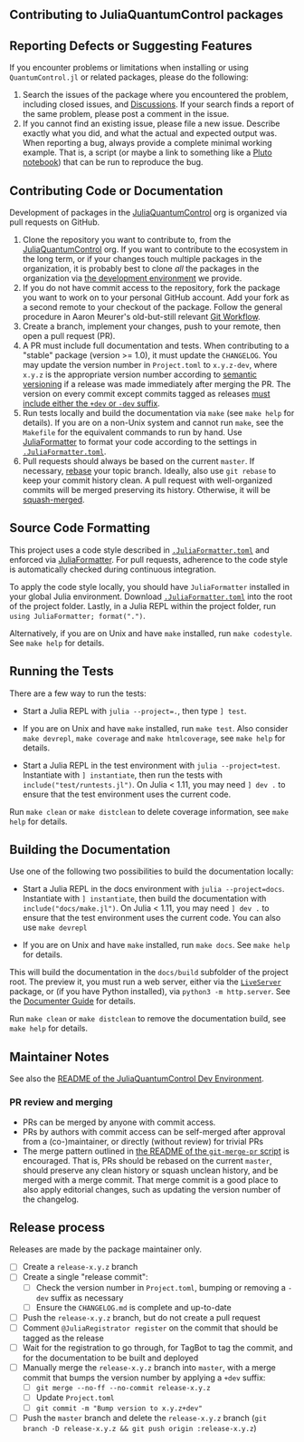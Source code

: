 Contributing to JuliaQuantumControl packages
--------------------------------------------

## Reporting Defects or Suggesting Features

If you encounter problems or limitations when installing or using `QuantumControl.jl` or related packages, please do the following:

1. Search the issues of the package where you encountered the problem, including closed issues, and [Discussions](https://github.com/orgs/JuliaQuantumControl/discussions). If your search finds a report of the same problem, please post a comment in the issue.
2. If you cannot find an existing issue, please file a new issue. Describe exactly what you did, and what the actual and expected output was. When reporting a bug, always provide a complete minimal working example. That is, a script (or maybe a link to something like a [Pluto notebook](https://plutojl.org)) that can be run to reproduce the bug.


## Contributing Code or Documentation

Development of packages in the [JuliaQuantumControl] org is organized via pull requests on GitHub.

1. Clone the repository you want to contribute to, from the [JuliaQuantumControl] org. If you want to contribute to the ecosystem in the long term, or if your changes touch multiple packages in the organization, it is probably best to clone _all_ the packages in the organization via [the development environment](https://github.com/JuliaQuantumControl/JuliaQuantumControl) we provide.
2. If you do not have commit access to the repository, fork the package you want to work on to your personal GitHub account. Add your fork as a second remote to your checkout of the package. Follow the general procedure in Aaron Meurer's old-but-still relevant [Git Workflow](https://www.asmeurer.com/git-workflow/).
3. Create a branch, implement your changes, push to your remote, then open a pull request (PR).
4. A PR must include full documentation and tests. When contributing to a "stable" package (version >= 1.0), it must update the `CHANGELOG`. You may update the version number in `Project.toml` to `x.y.z-dev`, where `x.y.z` is the appropriate version number according to [semantic versioning](https://semver.org) if a release was made immediately after merging the PR. The version on every commit except commits tagged as releases [must include either the `+dev` or `-dev` suffix](https://michaelgoerz.net/notes/inter-release-versioning-recommendations.html).
5. Run tests locally and build the documentation via `make` (see `make help` for details). If you are on a non-Unix system and cannot run `make`, see the `Makefile` for the equivalent commands to run by hand. Use [JuliaFormatter] to format your code according to the settings in [`.JuliaFormatter.toml`].
6. Pull requests should always be based on the current `master`. If necessary, [rebase](https://git-scm.com/book/en/v2/Git-Branching-Rebasing) your topic branch. Ideally, also use `git rebase` to keep your commit history clean. A pull request with well-organized commits will be merged preserving its history. Otherwise, it will be [squash-merged](https://docs.github.com/en/pull-requests/collaborating-with-pull-requests/incorporating-changes-from-a-pull-request/about-pull-request-merges#squash-and-merge-your-commits).


## Source Code Formatting

This project uses a code style described in [`.JuliaFormatter.toml`] and enforced via [JuliaFormatter]. For pull requests, adherence to the code style is automatically checked during continuous integration.

To apply the code style locally, you should have `JuliaFormatter` installed in your global Julia environment. Download [`.JuliaFormatter.toml`] into the root of the project folder. Lastly, in a Julia REPL within the project folder, run `using JuliaFormatter; format(".")`.

Alternatively, if you are on Unix and have `make` installed, run `make codestyle`. See `make help` for details.


## Running the Tests

There are a few way to run the tests:

* Start a Julia REPL with `julia --project=.`, then type `] test`.

* If you are on Unix and have `make` installed, run `make test`. Also consider `make devrepl`, `make coverage` and `make htmlcoverage`, see `make help` for details.

* Start a Julia REPL in the test environment with `julia --project=test`. Instantiate with `] instantiate`, then run the tests with `include("test/runtests.jl")`. On Julia < 1.11, you may need `] dev .` to ensure that the test environment uses the current code.

Run `make clean` or `make distclean` to delete coverage information, see `make help` for details.


## Building the Documentation

Use one of the following two possibilities to build the documentation locally:

* Start a Julia REPL in the docs environment with `julia --project=docs`. Instantiate with `] instantiate`, then build the documentation with `include("docs/make.jl")`. On Julia < 1.11, you may need `] dev .` to ensure that the test environment uses the current code. You can also use `make devrepl`

* If you are on Unix and have `make` installed, run `make docs`. See `make help` for details.

This will build the documentation in the `docs/build` subfolder of the project root. The preview it, you must run a web server, either via the [`LiveServer`](https://github.com/JuliaDocs/LiveServer.jl) package, or (if you have Python installed), via `python3 -m http.server`. See the [Documenter Guide](https://documenter.juliadocs.org/stable/man/guide/#Note-6b659cc6046c5199) for details.

Run `make clean` or `make distclean` to remove the documentation build, see `make help` for details.


## Maintainer Notes

See also the [README of the JuliaQuantumControl Dev Environment](https://github.com/JuliaQuantumControl/JuliaQuantumControl?tab=readme-ov-file#juliaquantumcontrol-dev-environment).


### PR review and merging

* PRs can be merged by anyone with commit access.
* PRs by authors with commit access can be self-merged after approval from a (co-)maintainer, or directly (without review) for trivial PRs
* The merge pattern outlined in [the README of the `git-merge-pr` script](https://github.com/goerz/git-merge-pr?tab=readme-ov-file#introduction) is encouraged. That is, PRs should be rebased on the current `master`, should preserve any clean history or squash unclean history, and be merged with a merge commit. That merge commit is a good place to also apply editorial changes, such as updating the version number of the changelog.


## Release process

Releases are made by the package maintainer only.

- [ ] Create a `release-x.y.z` branch
- [ ] Create a single "release commit":
    - [ ] Check the version number in `Project.toml`, bumping or removing a `-dev` suffix as necessary
    - [ ] Ensure the `CHANGELOG.md` is complete and up-to-date
- [ ] Push the `release-x.y.z` branch, but do not create a pull request
- [ ] Comment `@JuliaRegistrator register` on the commit that should be tagged as the release
- [ ] Wait for the registration to go through, for TagBot to tag the commit, and for the documentation to be built and deployed
- [ ] Manually merge the `release-x.y.z` branch into `master`, with a merge commit that bumps the version number by applying a `+dev` suffix:
    - [ ] `git merge --no-ff --no-commit release-x.y.z`
    - [ ] Update `Project.toml`
    - [ ] `git commit -m "Bump version to x.y.z+dev"`
- [ ] Push the `master` branch and delete the `release-x.y.z` branch (`git branch -D release-x.y.z && git push origin :release-x.y.z`)

[JuliaQuantumControl]: https://github.com/JuliaQuantumControl
[`.JuliaFormatter.toml`]: https://raw.githubusercontent.com/JuliaQuantumControl/JuliaQuantumControl/refs/heads/master/.JuliaFormatter.toml
[JuliaFormatter]: https://github.com/domluna/JuliaFormatter.jl
